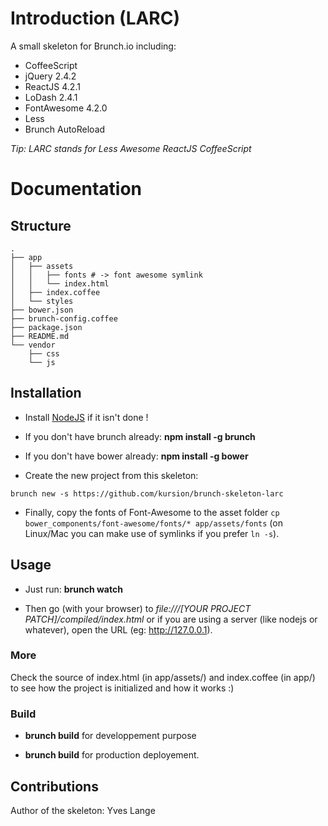 # Introduction (LARC)

A small skeleton for Brunch.io including:

- CoffeeScript
- jQuery 2.4.2
- ReactJS 4.2.1
- LoDash 2.4.1
- FontAwesome 4.2.0
- Less
- Brunch AutoReload

*Tip: LARC stands for Less Awesome ReactJS CoffeeScript*

# Documentation

## Structure
```
.
├── app
│   ├── assets
│   │   ├── fonts # -> font awesome symlink
│   │   └── index.html
│   ├── index.coffee
│   └── styles
├── bower.json
├── brunch-config.coffee
├── package.json
├── README.md
└── vendor
    ├── css
    └── js
```
## Installation

- Install [NodeJS](https://nodejs.org/en/) if it isn't done !

- If you don't have brunch already: **npm install -g brunch**

- If you don't have bower already: **npm install -g bower**

- Create the new project from this skeleton:
```
brunch new -s https://github.com/kursion/brunch-skeleton-larc
```

- Finally, copy the fonts of Font-Awesome to the asset folder `cp bower_components/font-awesome/fonts/* app/assets/fonts` (on Linux/Mac you can make use of symlinks if you prefer `ln -s`).

## Usage


- Just run: **brunch watch**

- Then go (with your browser) to *file:///[YOUR PROJECT PATCH]/compiled/index.html* or if you are using a server (like nodejs or whatever), open the URL (eg: http://127.0.0.1).

### More

Check the source of index.html (in app/assets/) and index.coffee (in app/) to see how the project is initialized and how it works :)

### Build

- **brunch build** for developpement purpose

- **brunch build** for production deployement.

## Contributions
Author of the skeleton: Yves Lange
